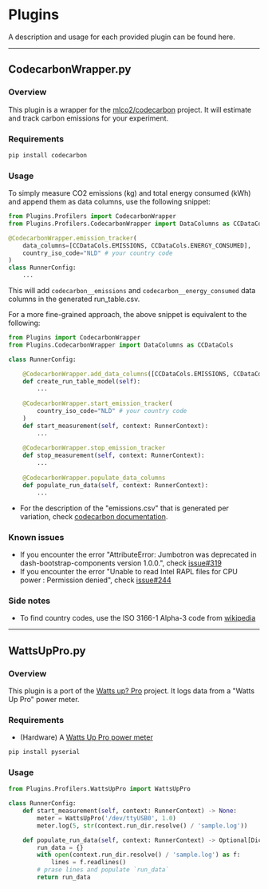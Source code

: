
# Plugins

A description and usage for each provided plugin can be found here.

---

## CodecarbonWrapper.py

### Overview

This plugin is a wrapper for the [mlco2/codecarbon](https://github.com/mlco2/codecarbon) project. It will estimate and track carbon emissions for your experiment.

### Requirements

```bash
pip install codecarbon
```

### Usage

To simply measure CO2 emissions (kg) and total energy consumed (kWh) and append them as data columns, use the following snippet:

```python
from Plugins.Profilers import CodecarbonWrapper
from Plugins.Profilers.CodecarbonWrapper import DataColumns as CCDataCols

@CodecarbonWrapper.emission_tracker(
    data_columns=[CCDataCols.EMISSIONS, CCDataCols.ENERGY_CONSUMED],
    country_iso_code="NLD" # your country code
)
class RunnerConfig:
    ...
```

This will add `codecarbon__emissions` and `codecarbon__energy_consumed` data columns in the generated run_table.csv.

For a more fine-grained approach, the above snippet is equivalent to the following:

```python
from Plugins import CodecarbonWrapper
from Plugins.CodecarbonWrapper import DataColumns as CCDataCols

class RunnerConfig:

    @CodecarbonWrapper.add_data_columns([CCDataCols.EMISSIONS, CCDataCols.ENERGY_CONSUMED])
    def create_run_table_model(self):
        ...
    
    @CodecarbonWrapper.start_emission_tracker(
        country_iso_code="NLD" # your country code
    )
    def start_measurement(self, context: RunnerContext):
        ...
    
    @CodecarbonWrapper.stop_emission_tracker
    def stop_measurement(self, context: RunnerContext):
        ...
    
    @CodecarbonWrapper.populate_data_columns
    def populate_run_data(self, context: RunnerContext):
        ...
```

* For the description of the "emissions.csv" that is generated per variation, check [codecarbon documentation](https://mlco2.github.io/codecarbon/output.html#output).

### Known issues

* If you encounter the error "AttributeError: Jumbotron was deprecated in dash-bootstrap-components version 1.0.0.", check [issue#319](https://github.com/mlco2/codecarbon/issues/319)
* If you encounter the error "Unable to read Intel RAPL files for CPU power : Permission denied", check [issue#244](https://github.com/mlco2/codecarbon/issues/244)

### Side notes

* To find country codes, use the ISO 3166-1 Alpha-3 code from [wikipedia](https://en.wikipedia.org/wiki/List_of_ISO_3166_country_codes)

---

## WattsUpPro.py

### Overview

This plugin is a port of the [Watts up? Pro](https://github.com/isaaclino/wattsup) project. It logs data from a "Watts Up Pro" power meter.

### Requirements

* (Hardware) A [Watts Up Pro power meter](https://www.vernier.com/files/manuals/wu-pro.pdf)

```bash
pip install pyserial
```

### Usage

```python
from Plugins.Profilers.WattsUpPro import WattsUpPro

class RunnerConfig:
    def start_measurement(self, context: RunnerContext) -> None:
        meter = WattsUpPro('/dev/ttyUSB0', 1.0)
        meter.log(5, str(context.run_dir.resolve() / 'sample.log'))

    def populate_run_data(self, context: RunnerContext) -> Optional[Dict[str, Any]]:
        run_data = {}
        with open(context.run_dir.resolve() / 'sample.log') as f:
            lines = f.readlines()
        # prase lines and populate `run_data`
        return run_data
```
